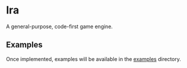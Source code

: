# Ira

A general-purpose, code-first game engine.

## Examples

Once implemented, examples will be available in the [examples](examples) directory.

